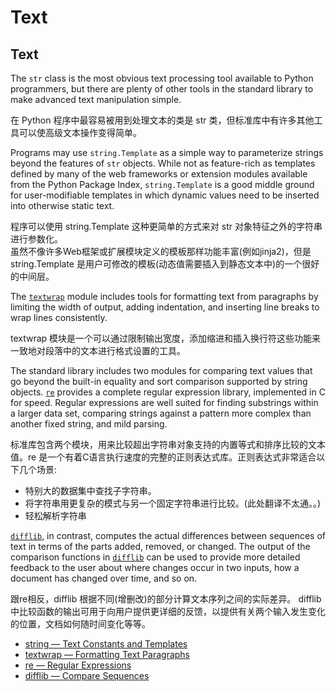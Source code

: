 # Text



## Text

The `str` class is the most obvious text processing tool available to Python programmers, but there are plenty of other tools in the standard library to make advanced text manipulation simple.

在 Python 程序中最容易被用到处理文本的类是 str 类，但标准库中有许多其他工具可以使高级文本操作变得简单。

Programs may use `string.Template` as a simple way to parameterize strings beyond the features of `str` objects. While not as feature-rich as templates defined by many of the web frameworks or extension modules available from the Python Package Index, `string.Template` is a good middle ground for user-modifiable templates in which dynamic values need to be inserted into otherwise static text.

程序可以使用 string.Template 这种更简单的方式来对 str 对象特征之外的字符串进行参数化。  
虽然不像许多Web框架或扩展模块定义的模板那样功能丰富\(例如jinja2\)，但是 string.Template 是用户可修改的模板\(动态值需要插入到静态文本中\)的一个很好的中间层。

The [`textwrap`](https://pymotw.com/3/textwrap/index.html#module-textwrap) module includes tools for formatting text from paragraphs by limiting the width of output, adding indentation, and inserting line breaks to wrap lines consistently.

textwrap 模块是一个可以通过限制输出宽度，添加缩进和插入换行符这些功能来一致地对段落中的文本进行格式设置的工具。

The standard library includes two modules for comparing text values that go beyond the built-in equality and sort comparison supported by string objects. [`re`](https://pymotw.com/3/re/index.html#module-re) provides a complete regular expression library, implemented in C for speed. Regular expressions are well suited for finding substrings within a larger data set, comparing strings against a pattern more complex than another fixed string, and mild parsing.

标准库包含两个模块，用来比较超出字符串对象支持的内置等式和排序比较的文本值。re 是一个有着C语言执行速度的完整的正则表达式库。正则表达式非常适合以下几个场景:

* 特别大的数据集中查找子字符串。
* 将字符串用更复杂的模式与另一个固定字符串进行比较。\(此处翻译不太通。。\)
* 轻松解析字符串

[`difflib`](https://pymotw.com/3/difflib/index.html#module-difflib), in contrast, computes the actual differences between sequences of text in terms of the parts added, removed, or changed. The output of the comparison functions in [`difflib`](https://pymotw.com/3/difflib/index.html#module-difflib) can be used to provide more detailed feedback to the user about where changes occur in two inputs, how a document has changed over time, and so on.

跟re相反，difflib 根据不同\(增删改\)的部分计算文本序列之间的实际差异。 difflib 中比较函数的输出可用于向用户提供更详细的反馈，以提供有关两个输入发生变化的位置，文档如何随时间变化等等。

* [string — Text Constants and Templates](https://pymotw.com/3/string/index.html)
* [textwrap — Formatting Text Paragraphs](https://pymotw.com/3/textwrap/index.html)
* [re — Regular Expressions](https://pymotw.com/3/re/index.html)
* [difflib — Compare Sequences](https://pymotw.com/3/difflib/index.html)

